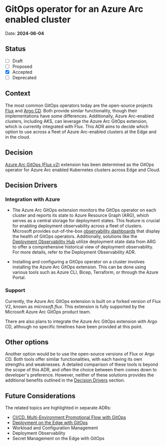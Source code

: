# GitOps operator for an Azure Arc enabled cluster

Date: **2024-06-04**

## Status

- [ ] Draft
- [ ] Proposed
- [X] Accepted
- [ ] Deprecated

## Context

The most common GitOps operators today are the open-source projects [Flux](https://fluxcd.io/flux/) and [Argo CD](https://argo-cd.readthedocs.io/en/stable/). Both provide similar functionality, though their implementations have some differences.
Additionally, Azure Arc-enabled clusters, including AKS, can leverage the Azure Arc GitOps extension, which is currently integrated with Flux.
This ADR aims to decide which option to use across a fleet of Azure Arc-enabled clusters at the Edge and in the cloud.

## Decision

[Azure Arc GitOps (Flux v2)](https://learn.microsoft.com/azure/azure-arc/kubernetes/conceptual-gitops-flux2) extension has been determined as the GitOps operator for Azure Arc enabled Kubernetes clusters across Edge and Cloud.

## Decision Drivers

### Integration with Azure

- The Azure Arc GitOps extension monitors the GitOps operator on each cluster and reports its state to Azure Resource Graph (ARG), which serves as a central storage for deployment states.
This feature is crucial for enabling deployment observability across a fleet of clusters.
Microsoft provides out-of-the-box [observability dashboards](https://learn.microsoft.com/azure/azure-arc/kubernetes/monitor-gitops-flux-2) that display the health of GitOps operators.
Additionally, solutions like the [Deployment Observability Hub](https://github.com/microsoft/kalypso-observability-hub?tab=readme-ov-file#deployment-observability-hub)
utilize deployment state data from ARG to offer a comprehensive historical view of deployment observability. For more details, refer to the Deployment Observability ADR.

- Installing and configuring a GitOps operator on a cluster involves installing the Azure Arc GitOps extension.
This can be done using various tools such as Azure CLI, Bicep, Terraform, or through the Azure Portal.

### Support

Currently, the Azure Arc GitOps extension is built on a forked version of Flux V2, known as *microsoft.flux*. This extension is fully supported by the Microsoft Azure Arc GitOps product team.

There are also plans to integrate the Azure Arc GitOps extension with Argo CD, although no specific timelines have been provided at this point.

## Other options

Another option would be to use the open-source versions of Flux or Argo CD. Both tools offer similar functionalities, with each having its own strengths and weaknesses.
A detailed comparison of these tools is beyond the scope of this ADR, and often the choice between them comes down to developer's preference.
However, neither of these solutions provides the additional benefits outlined in the [Decision Drivers](#decision-drivers) section.

## Future Considerations

The related topics are highlighted in separate ADRs:

- [CI/CD. Multi-Environment Promotional Flow with GitOps](./cicd-gitops.md)
- [Deployment on the Edge with GitOps](./deployment-on-edge-gitops.md)
- Workload and Configuration Management
- Deployment Observability
- Secret Management on the Edge with GitOps
